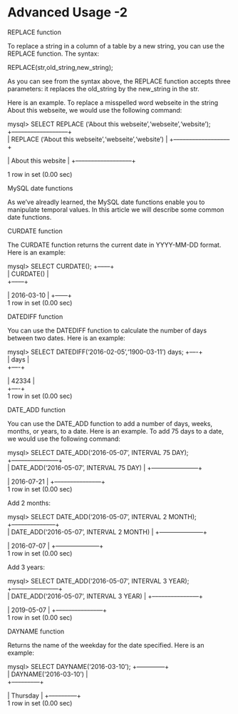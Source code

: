 # Advanced Usage -2

REPLACE function

To replace a string in a column of a table by a new string, you can use the REPLACE function. The syntax:

REPLACE(str,old\_string,new\_string);

As you can see from the syntax above, the REPLACE function accepts three parameters: it replaces the old\_string by the new\_string in the str.

Here is an example. To replace a misspelled word webseite in the string About this webseite, we would use the following command:

mysql> SELECT REPLACE (‘About this webseite’,‘webseite’,‘website’); +––––––––––––––––––+\
\| REPLACE (‘About this webseite’,‘webseite’,‘website’) | +––––––––––––––––––+

\| About this website | +––––––––––––––––––+

1 row in set (0.00 sec)

MySQL date functions

As we’ve alreadly learned, the MySQL date functions enable you to manipulate temporal values. In this article we will describe some common date functions.

CURDATE function

The CURDATE function returns the current date in YYYY-MM-DD format. Here is an example:

mysql> SELECT CURDATE(); +––––+\
\| CURDATE() |\
\+––––+

\| 2016-03-10 | +––––+\
1 row in set (0.00 sec)

DATEDIFF function

You can use the DATEDIFF function to calculate the number of days between two dates. Here is an example:

mysql> SELECT DATEDIFF(‘2016-02-05’,‘1900-03-11’) days; +––-+\
\| days |\
\+––-+

\| 42334 |\
\+––-+\
1 row in set (0.00 sec)

DATE\_ADD function

You can use the DATE\_ADD function to add a number of days, weeks, months, or years, to a date. Here is an example. To add 75 days to a date, we would use the following command:

mysql> SELECT DATE\_ADD(‘2016-05-07’, INTERVAL 75 DAY); +–––––––––––––—+\
\| DATE\_ADD(‘2016-05-07’, INTERVAL 75 DAY) | +–––––––––––––—+

\| 2016-07-21 | +–––––––––––––—+\
1 row in set (0.00 sec)

Add 2 months:

mysql> SELECT DATE\_ADD(‘2016-05-07’, INTERVAL 2 MONTH); +––––––––––––––+\
\| DATE\_ADD(‘2016-05-07’, INTERVAL 2 MONTH) | +––––––––––––––+

\| 2016-07-07 | +––––––––––––––+\
1 row in set (0.00 sec)

Add 3 years:

mysql> SELECT DATE\_ADD(‘2016-05-07’, INTERVAL 3 YEAR); +–––––––––––––—+\
\| DATE\_ADD(‘2016-05-07’, INTERVAL 3 YEAR) | +–––––––––––––—+

\| 2019-05-07 | +–––––––––––––—+\
1 row in set (0.00 sec)



DAYNAME function

Returns the name of the weekday for the date specified. Here is an example:

mysql> SELECT DAYNAME(‘2016-03-10’); +–––––––—+\
\| DAYNAME(‘2016-03-10’) |\
\+–––––––—+

\| Thursday | +–––––––—+\
1 row in set (0.00 sec)
